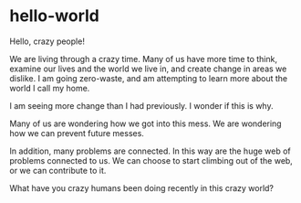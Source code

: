 # hello-world

Hello, crazy people!

We are living through a crazy time. Many of us have more time to think, examine our lives and the world we live in, and create change in areas we dislike. I am going zero-waste, and am attempting to learn more about the world I call my home. 

I am seeing more change than I had previously. I wonder if this is why.

Many of us are wondering how we got into this mess. We are wondering how we can prevent future messes.

In addition, many problems are connected. In this way are the huge web of problems connected to us. We can choose to start climbing out of the web, or we can contribute to it. 

What have you crazy humans been doing recently in this crazy world?
